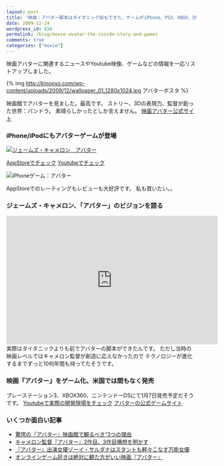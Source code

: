 ```yaml
---
layout: post
title: '映画：アバター脚本はタイタニック前もできた、ゲームがiPhone、PS3、XBOX、DSに登場'
date: 2009-12-24
wordpress_id: 656
permalink: /blog/movie-avatar-the-inside-story-and-games
comments: true
categories: ["movie"]
---
```

映画アバターに関連するニュースやYoutube映像、ゲームなどの情報を一応リストアップしました。

{% img http://kinopyo.com/wp-content/uploads/2009/12/wallpaper_01_1280x1024.jpg アバターポスタ %}

映画館でアバターを見ました。最高です。
ストリー、3Dの表現力、監督が創った世界：パンドラ。
素晴らしかったとしか言えません。
[映画アバター公式サイト](http://microsites2.foxinternational.com/jp/avatar/)

### iPhone/iPodにもアバターゲームが登場
<a href="http://click.linksynergy.com/fs-bin/stat?id=tQ0EdYjdamw&offerid=94348&type=3&subid=0&tmpid=2192&RD_PARM1=http%253A%252F%252Fitunes.apple.com%252Fjp%252Fapp%252Fid343687281%253Fmt%253D8%2526uo%253D6%2526partnerId%253D30" target="itunes_store"><img alt="ジェームズ・キャメロン　アバター " src="http://a1.phobos.apple.com/us/r1000/017/Purple/07/ad/bf/mzl.qhbrhmbb.175x175-75.jpg" /></a>

<a href="http://click.linksynergy.com/fs-bin/stat?id=tQ0EdYjdamw&offerid=94348&type=3&subid=0&tmpid=2192&RD_PARM1=http%253A%252F%252Fitunes.apple.com%252Fjp%252Fapp%252Fid343687281%253Fmt%253D8%2526uo%253D6%2526partnerId%253D30" target="itunes_store">AppStoreでチェック</a>
[Youtubeでチェック](http://www.youtube.com/watch?v=73XttXv11io)

<img src="http://a1.phobos.apple.com/us/r1000/057/Purple/98/e9/33/mzl.zkolxplp.480x480-75.jpg" alt="iPhoneゲーム：アバター" />

AppStoreでのレーティングもレビューも大好評です。
私も買いたい。。

### ジェームズ・キャメロン、「アバター」のビジョンを語る
<object width="560" height="340"><param name="movie" value="http://www.youtube.com/v/LYoOFm-RoH4&hl=en_US&fs=1&"></param><param name="allowFullScreen" value="true"></param><param name="allowscriptaccess" value="always"></param><embed src="http://www.youtube.com/v/LYoOFm-RoH4&hl=en_US&fs=1&" type="application/x-shockwave-flash" allowscriptaccess="always" allowfullscreen="true" width="560" height="340"></embed></object>
実際はタイタニックよりも前でアバターの脚本ができたんです。
ただし当時の映画レベルではキャメロン監督が創造に応えなかったので
テクノロジーが進化するまでずっと10何年間も待ってたそうです。

### 映画『アバター』をゲーム化、米国では間もなく発売
プレーステーション3、XBOX360、ニンテンドーDSにて1月7日発売予定だそうです。
[Youtubeで実際の開発現場をチェック](http://www.youtube.com/watch?v=i5jzSM4ihtE)
[アバターの公式ゲームサイト](http://avatargame.us.ubi.com/)

### いくつか面白い記事
- [驚愕の『アバター』映画館で観るべき“3つの理由](http://news.walkerplus.com/2009/1222/11/)
- [キャメロン監督『アバター』2作目、3作目構想を明かす](http://news.walkerplus.com/2009/1222/3/)
- [『アバター』出演女優ゾーイ・サルダナはスタントも軽々こなす万能女優](http://news.walkerplus.com/2009/1223/8/)
- [オンラインゲーム好きは絶対に観た方がいい映画『アバター』](http://getnews.jp/archives/40882)